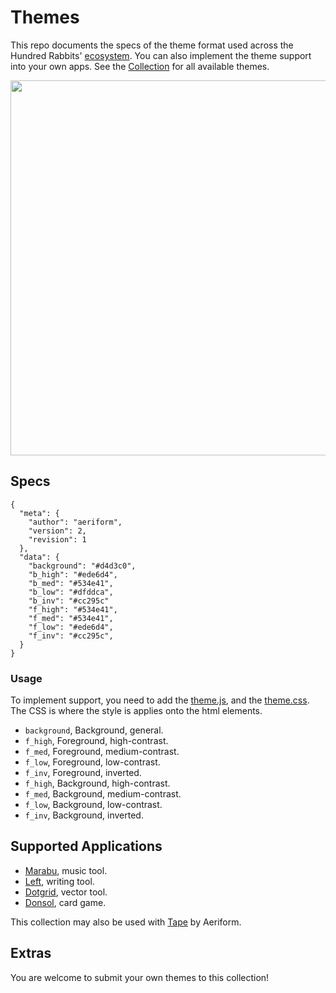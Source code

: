 # Themes

This repo documents the specs of the theme format used across the Hundred Rabbits' [ecosystem](https://github.com/hundredrabbits). You can also implement the theme support into your own apps. See the [Collection](COLLECTION.md) for all available themes.

<img src='https://raw.githubusercontent.com/hundredrabbits/Themes/master/PREVIEW.jpg' width='600'/>

## Specs

```
{
  "meta": {
    "author": "aeriform",
    "version": 2,
    "revision": 1
  },
  "data": {
    "background": "#d4d3c0",
    "b_high": "#ede6d4",
    "b_med": "#534e41",
    "b_low": "#dfddca",
    "b_inv": "#cc295c"
    "f_high": "#534e41",
    "f_med": "#534e41",
    "f_low": "#ede6d4",
    "f_inv": "#cc295c",
  }
}
```

### Usage

To implement support, you need to add the [theme.js](https://github.com/hundredrabbits/Dotgrid/blob/master/desktop/sources/scripts/lib/theme.js), and the [theme.css](https://github.com/hundredrabbits/Dotgrid/blob/master/desktop/sources/links/theme.css). The CSS is where the style is applies onto the html elements.

- `background`, Background, general.
- `f_high`, Foreground, high-contrast.
- `f_med`, Foreground, medium-contrast.
- `f_low`, Foreground, low-contrast.
- `f_inv`, Foreground, inverted.
- `f_high`, Background, high-contrast.
- `f_med`, Background, medium-contrast.
- `f_low`, Background, low-contrast.
- `f_inv`, Background, inverted.

## Supported Applications

- [Marabu](https://github.com/hundredrabbits/Marabu), music tool.
- [Left](https://github.com/hundredrabbits/Left), writing tool.
- [Dotgrid](https://github.com/hundredrabbits/Dotgrid), vector tool.
- [Donsol](https://github.com/hundredrabbits/Donsol), card game.

This collection may also be used with
[Tape](https://aeriform.itch.io/tape) by Aeriform.

## Extras

You are welcome to submit your own themes to this collection!

